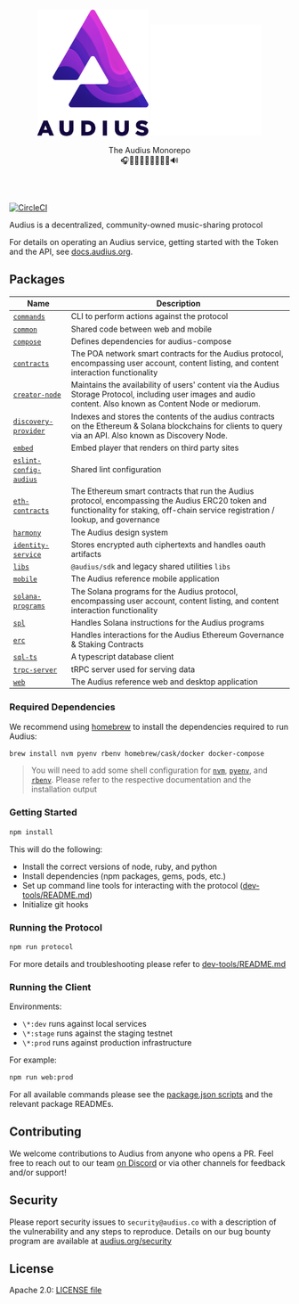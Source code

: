 <p align="center">
  <br/>
  <img src="./packages/web/src/assets/img/audiusLogoColored.png#gh-light-mode-only" alt="Audius Logo" width="200">
  <img src="./packages/web/src/assets/img/audiusLogoWhite.png#gh-dark-mode-only" alt="Audius Logo" width="200">

  <br/>

  <p align="center">
    The Audius Monorepo
    <br/>
    🎧🎸🎹🤘🎶🥁🎷🎻🎤🔊
  </p>
</p>

<br/>
<br/>

[![CircleCI](https://dl.circleci.com/status-badge/img/gh/AudiusProject/audius-protocol/tree/main.svg?style=svg&circle-token=7813cfa60dbb92905f7fa2979eced3e33f1d77af)](https://dl.circleci.com/status-badge/redirect/gh/AudiusProject/audius-protocol/tree/main)

Audius is a decentralized, community-owned music-sharing protocol

For details on operating an Audius service, getting started with the Token and the API, see [docs.audius.org](https://docs.audius.org/).

## Packages

| Name                                                                                            | Description                                                                                                                                                                           |
| ----------------------------------------------------------------------------------------------- | ------------------------------------------------------------------------------------------------------------------------------------------------------------------------------------- |
| [`commands`](./packages/commands)                                                               | CLI to perform actions against the protocol                                                                                                                                           |
| [`common`](./packages/common)                                                                   | Shared code between web and mobile                                                                                                                                                    |
| [`compose`](./packages/compose)                                                                 | Defines dependencies for audius-compose                                                                                                                                               |
| [`contracts`](https://github.com/AudiusProject/audius-protocol/tree/main/contracts)             | The POA network smart contracts for the Audius protocol, encompassing user account, content listing, and content interaction functionality                                            |
| [`creator-node`](mediorum)                                                                      | Maintains the availability of users' content via the Audius Storage Protocol, including user images and audio content. Also known as Content Node or mediorum.                        |
| [`discovery-provider`](packages/discovery-provider)                                             | Indexes and stores the contents of the audius contracts on the Ethereum & Solana blockchains for clients to query via an API. Also known as Discovery Node.                           |
| [`embed`](./packages/embed)                                                                     | Embed player that renders on third party sites                                                                                                                                        |
| [`eslint-config-audius`](./packages/eslint-config-audius)                                       | Shared lint configuration                                                                                                                                                             |
| [`eth-contracts`](https://github.com/AudiusProject/audius-protocol/tree/main/eth-contracts)     | The Ethereum smart contracts that run the Audius protocol, encompassing the Audius ERC20 token and functionality for staking, off-chain service registration / lookup, and governance |
| [`harmony`](./packages/harmony)                                                                 | The Audius design system                                                                                                                                                              |
| [`identity-service`](packages/identity-service)                                                 | Stores encrypted auth ciphertexts and handles oauth artifacts                                                                                                                         |
| [`libs`](./packages/libs)                                                                       | `@audius/sdk` and legacy shared utilities `libs`                                                                                                                                      |
| [`mobile`](./packages/mobile)                                                                   | The Audius reference mobile application                                                                                                                                               |
| [`solana-programs`](https://github.com/AudiusProject/audius-protocol/tree/main/solana-programs) | The Solana programs for the Audius protocol, encompassing user account, content listing, and content interaction functionality                                                        |
| [`spl`](./packages/spl)                                                                         | Handles Solana instructions for the Audius programs                                                                                                                                   |
| [`erc`](./packages/erc)                                                                         | Handles interactions for the Audius Ethereum Governance & Staking Contracts                                                                                                           |
| [`sql-ts`](./packages/sql-ts)                                                                   | A typescript database client                                                                                                                                                          |
| [`trpc-server`](./packages/trpc-server)                                                         | tRPC server used for serving data                                                                                                                                                     |
| [`web`](./packages/web)                                                                         | The Audius reference web and desktop application                                                                                                                                      |

### Required Dependencies

We recommend using [homebrew](https://brew.sh/) to install the dependencies required to run Audius:

```bash
brew install nvm pyenv rbenv homebrew/cask/docker docker-compose
```

> You will need to add some shell configuration for [`nvm`](https://github.com/nvm-sh/nvm#installing-and-updating), [`pyenv`](https://github.com/pyenv/pyenv#set-up-your-shell-environment-for-pyenv), and [`rbenv`](https://github.com/rbenv/rbenv#basic-git-checkout). Please refer to the respective documentation and the installation output

### Getting Started

```bash
npm install
```

This will do the following:

- Install the correct versions of node, ruby, and python
- Install dependencies (npm packages, gems, pods, etc.)
- Set up command line tools for interacting with the protocol ([dev-tools/README.md](./dev-tools/README.md))
- Initialize git hooks

### Running the Protocol

```bash
npm run protocol
```

For more details and troubleshooting please refer to [dev-tools/README.md](./dev-tools/README.md)

### Running the Client

Environments:

- `\*:dev` runs against local services
- `\*:stage` runs against the staging testnet
- `\*:prod` runs against production infrastructure

For example:

```bash
npm run web:prod
```

For all available commands please see the [package.json scripts](https://github.com/AudiusProject/audius-protocol/blob/f850434ddca7d697f78a58d971f9bba1aba7f24d/package.json#L10) and the relevant package READMEs.

## Contributing

We welcome contributions to Audius from anyone who opens a PR. Feel free to reach out to
our team [on Discord](https://discord.gg/audius) or via other channels for feedback and/or support!

## Security

Please report security issues to `security@audius.co` with a description of the
vulnerability and any steps to reproduce. Details on our bug bounty program are available at [audius.org/security](https://audius.org/security)

## License

Apache 2.0: [LICENSE file](https://github.com/AudiusProject/audius-protocol/blob/main/LICENSE)
